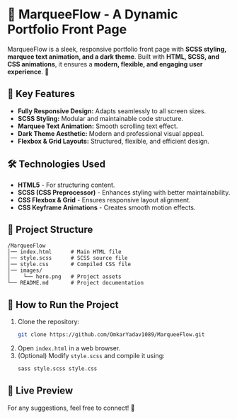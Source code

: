 # 🚀 MarqueeFlow - A Dynamic Portfolio Front Page

MarqueeFlow is a sleek, responsive portfolio front page with **SCSS styling, marquee text animation, and a dark theme**. Built with **HTML, SCSS, and CSS animations**, it ensures a **modern, flexible, and engaging user experience**. 🚀

## 🎨 Key Features
- **Fully Responsive Design:** Adapts seamlessly to all screen sizes.
- **SCSS Styling:** Modular and maintainable code structure.
- **Marquee Text Animation:** Smooth scrolling text effect.
- **Dark Theme Aesthetic:** Modern and professional visual appeal.
- **Flexbox & Grid Layouts:** Structured, flexible, and efficient design.

## 🛠️ Technologies Used
- **HTML5** - For structuring content.
- **SCSS (CSS Preprocessor)** - Enhances styling with better maintainability.
- **CSS Flexbox & Grid** - Ensures responsive layout alignment.
- **CSS Keyframe Animations** - Creates smooth motion effects.

## 📂 Project Structure
```
/MarqueeFlow
│── index.html      # Main HTML file
│── style.scss      # SCSS source file
│── style.css       # Compiled CSS file
│── images/
│    └── hero.png   # Project assets
└── README.md       # Project documentation
```

## 🔧 How to Run the Project
1. Clone the repository:
   ```sh
   git clone https://github.com/OmkarYadav1089/MarqueeFlow.git
   ```
2. Open `index.html` in a web browser.
3. (Optional) Modify `style.scss` and compile it using:
   ```sh
   sass style.scss style.css
   ```

## 🔗 Live Preview
[](https://github.com/OmkarYadav1089/MarqueeFlow.git)

For any suggestions, feel free to connect! 🚀

